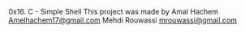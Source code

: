 0x16. C - Simple Shell
This project was made by
Amal Hachem <Amelhachem17@gmail.com>
Mehdi Rouwassi <mrouwassi@gmail.com>
